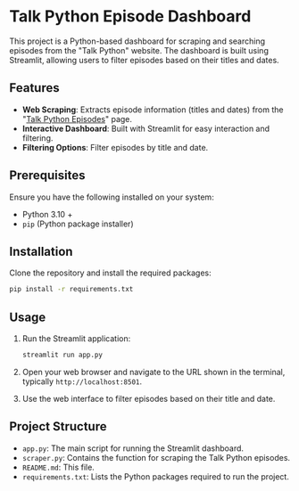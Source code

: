 # Talk Python Episode Dashboard

This project is a Python-based dashboard for scraping and searching episodes from the "Talk Python" website. The dashboard is built using Streamlit, allowing users to filter episodes based on their titles and dates.

## Features

- **Web Scraping**: Extracts episode information (titles and dates) from the "[Talk Python Episodes](https://talkpython.fm/episodes/all)" page.
- **Interactive Dashboard**: Built with Streamlit for easy interaction and filtering.
- **Filtering Options**: Filter episodes by title and date.

## Prerequisites

Ensure you have the following installed on your system:

- Python 3.10 +
- `pip` (Python package installer)

## Installation

Clone the repository and install the required packages:

```bash
pip install -r requirements.txt
```

## Usage

1. Run the Streamlit application:

    ```bash
    streamlit run app.py
    ```

2. Open your web browser and navigate to the URL shown in the terminal, typically `http://localhost:8501`.

3. Use the web interface to filter episodes based on their title and date.

## Project Structure

- `app.py`: The main script for running the Streamlit dashboard.
- `scraper.py`: Contains the function for scraping the Talk Python episodes.
- `README.md`: This file.
- `requirements.txt`: Lists the Python packages required to run the project.
